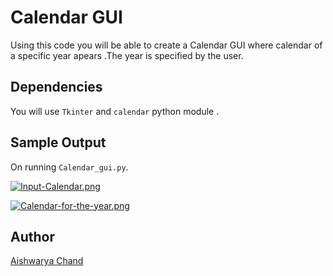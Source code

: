 # Calendar GUI

Using this code you will be able to create a Calendar GUI where calendar of a specific year apears .The year is specified by the user.

## Dependencies
You will use `Tkinter` and `calendar` python module .

## Sample Output 
On running `Calendar_gui.py`.

[![Input-Calendar.png](https://i.postimg.cc/XvWkzGgK/Input-Calendar.png)](https://postimg.cc/rDh4dp3z)


[![Calendar-for-the-year.png](https://i.postimg.cc/5yDwq60C/Calendar-for-the-year.png)](https://postimg.cc/LgBYm4j9)


## Author
[Aishwarya Chand](https://github.com/aishwaryachand)

